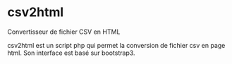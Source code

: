 # csv2html
Convertisseur de fichier CSV en HTML

csv2html est un script php qui permet la conversion de fichier csv en page html. Son interface est basé sur bootstrap3.
